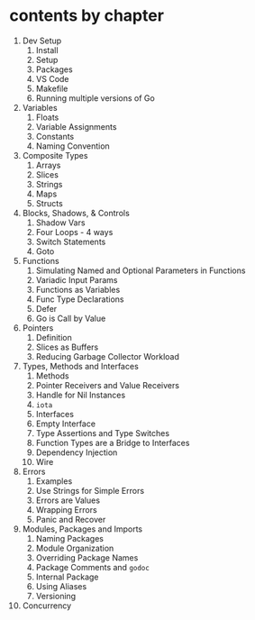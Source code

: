 # contents by chapter

1. Dev Setup
   1. Install
   2. Setup
   3. Packages
   4. VS Code
   5. Makefile
   6. Running multiple versions of Go
2. Variables
   1. Floats
   2. Variable Assignments
   3. Constants
   4. Naming Convention
3. Composite Types
   1. Arrays
   2. Slices
   3. Strings
   4. Maps
   5. Structs
4. Blocks, Shadows, & Controls
   1. Shadow Vars
   2. Four Loops - 4 ways
   3. Switch Statements
   4. Goto
5. Functions
   1. Simulating Named and Optional Parameters in Functions
   2. Variadic Input Params
   3. Functions as Variables
   4. Func Type Declarations
   5. Defer
   6. Go is Call by Value
6. Pointers
   1. Definition
   2. Slices as Buffers
   3. Reducing Garbage Collector Workload
7. Types, Methods and Interfaces
   1. Methods
   2. Pointer Receivers and Value Receivers
   3. Handle for Nil Instances
   4. `iota`
   5. Interfaces
   6. Empty Interface
   7. Type Assertions and Type Switches
   8. Function Types are a Bridge to Interfaces
   9. Dependency Injection
   10. Wire
8. Errors
   1. Examples
   2. Use Strings for Simple Errors
   3. Errors are Values
   4. Wrapping Errors
   5. Panic and Recover
9. Modules, Packages and Imports
   1. Naming Packages
   2. Module Organization
   3. Overriding Package Names
   4. Package Comments and `godoc`
   5. Internal Package
   6. Using Aliases
   7. Versioning
10. Concurrency